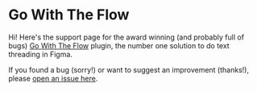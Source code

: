 # Go With The Flow

Hi! Here's the support page for the award winning (and probably full of bugs) [Go With The Flow](https://www.figma.com/community/plugin/964835595999796629/Go-with-the-Flow) plugin, the number one solution to do text threading in Figma.

If you found a bug (sorry!) or want to suggest an improvement (thanks!), please [open an issue here](https://github.com/javierarce/go-with-the-flow/issues/new/choose).
